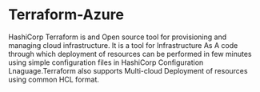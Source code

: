# Terraform-Azure
HashiCorp Terraform is and Open source tool for provisioning and managing cloud infrastructure. It is a tool for Infrastructure As A code through which deployment of resources can be performed in few minutes using simple configuration files in HashiCorp Configuration Lnaguage.Terraform also supports Multi-cloud Deployment of resources using common HCL format.
